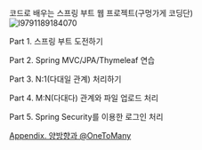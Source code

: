 코드로 배우는 스프링 부트 웹 프로젝트(구멍가게 코딩단)
<br/>
![l9791189184070](https://user-images.githubusercontent.com/38122225/112097987-53394a80-8be4-11eb-89ca-17ab589c064c.jpg)

Part 1. 스프링 부트 도전하기

Part 2. Spring MVC/JPA/Thymeleaf 연습

Part 3. N:1(다대일 관계) 처리하기

Part 4. M:N(다대다) 관계와 파일 업로드 처리

Part 5. Spring Security를 이용한 로그인 처리

[Appendix. 양방향과 @OneToMany](https://github.com/anwjrrp33/SpringBootJPA/tree/master/bimovie)
